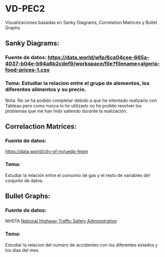 # VD-PEC2
Visualizaciones basadas en Sanky Diagrams, Correlation Matrices y Bullet Graphs

## Sanky Diagrams: 
### Fuente de datos: https://data.world/wfp/6ca04cee-665a-4037-b04e-b94a8b2cdef9/workspace/file?filename=algeria-food-prices-1.csv 
### Tema: Estudiar la relacion entre el grupo de alementos, los diferentes alimentos y su precio.
Nota: No se ha podido completar debido a que he intentado realizarlo con Tableau pero como nunca lo he utilizado no he podido resolver los problemas 
que me han hido saliendo durante la realización. 

## Correlaction Matrices: 
### Fuente de datos: 
https://data.world/city-of-ny/uedp-fegm 
### Tema: 
Estudiar la relación entre el consumo de gas y el resto de variables del conjunto de datos. 

## Bullet Graphs:
### Fuente de datos: 
NHSTA [National Highway Traffic Safety Administration](https://www.nhtsa.gov/)
### Tema: 
Estudiar la relacion del numero de accidentes con los diferentes estados y los dias del mes. 
